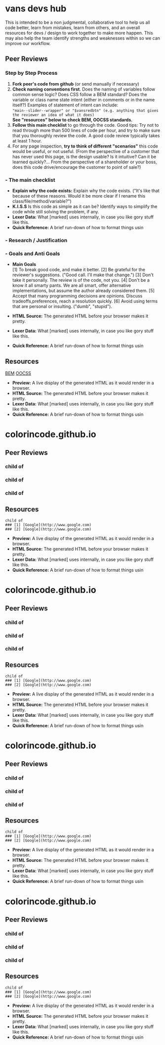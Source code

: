 # vans devs hub

This is intended to be a non judgmental, collaborative tool to help us all code better, learn from mistakes, learn from others, and an overall resources for devs / design to work together to make more happen. This may also help the team identify strengths and weaknesses within so we can improve our workflow.

## Peer Reviews

### Step by Step Process
        
1. **Fork peer's code from github** (or send manually if necessary)
2. **Check naming conventions first**. Does the naming of variables follow common sense logic? Does CSS follow a BEM standard? Does the variable or class name state intent (either in comments or in the name itself?) 
Examples of statement of intent can include:<br/>
<code>"main--slider--wrapper" or "$vansredbtn" (e.g. anything that gives the reviewer an idea of what it does)
</code><br/>
 **See "resources" below to check BEM, OOCSS standards.**
 3. **Follow this main checklist** to go through the code. Good tips: Try not to read through more than 500 lines of code per hour, and try to make sure that you thoroughly review the code. A good code review typically takes at least 1 hour. 
4. For any page inspection, **try to think of different "scenarios"** this code would be useful, or not useful. (From the perspective of a customer that has never used this page, is the design usable? Is it intuitive? Can it be learned quickly?... From the perspective of a shareholder or your boss, does this code drive/encourage the customer to point of sale?)

### - The main checklist

- **Explain why the code exists:**  Explain why the code exists. ("It's like that because of these reasons. Would it be more clear if I rename this class/file/method/variable?")
- **K.I.S.S**  Is this code as simple as it can be? Identify ways to simplify the code while still solving the problem, if any.
- **Lexer Data:**  What [marked] uses internally, in case you like gory stuff like this.
- **Quick Reference:**  A brief run-down of how to format things usin

### - Research / Justification
### - Goals and Anti Goals

- **Main Goals**  
        [1] To break good code, and make it better.
        [2] Be grateful for the reviewer's suggestions. ("Good call. I'll make that change.")
        [3] Don't take it personally. The review is of the code, not you.
        [4] Don't be a know it all smarty pants. We are all smart, offer alternative implementations, but assume the author already considered them. 
        [5] Accept that many programming decisions are opinions. Discuss tradeoffs,preferences, reach a resolution quickly.
        [6] Avoid using terms that are personal or insulting. ("dumb", "stupid"). 
        
- **HTML Source:**  The generated HTML before your browser makes it pretty.
- **Lexer Data:**  What [marked] uses internally, in case you like gory stuff like this.
- **Quick Reference:**  A brief run-down of how to format things usin

## Resources

   [BEM](http://getbem.com/introduction/)
   [OOCSS](http://oocss.org/)


- **Preview:**  A live display of the generated HTML as it would render in a browser.
- **HTML Source:**  The generated HTML before your browser makes it pretty.
- **Lexer Data:**  What [marked] uses internally, in case you like gory stuff like this.
- **Quick Reference:**  A brief run-down of how to format things usin

# colorincode.github.io

## Peer Reviews
### child of
### child of
### child of 
## Resources
    child of
    ### [1] [Google](http://www.google.com)
    ### [2] [Google](http://www.google.com)


- **Preview:**  A live display of the generated HTML as it would render in a browser.
- **HTML Source:**  The generated HTML before your browser makes it pretty.
- **Lexer Data:**  What [marked] uses internally, in case you like gory stuff like this.
- **Quick Reference:**  A brief run-down of how to format things usin

# colorincode.github.io

## Peer Reviews
### child of
### child of
### child of 
## Resources
    child of
    ### [1] [Google](http://www.google.com)
    ### [2] [Google](http://www.google.com)


- **Preview:**  A live display of the generated HTML as it would render in a browser.
- **HTML Source:**  The generated HTML before your browser makes it pretty.
- **Lexer Data:**  What [marked] uses internally, in case you like gory stuff like this.
- **Quick Reference:**  A brief run-down of how to format things usin

# colorincode.github.io

## Peer Reviews
### child of
### child of
### child of 
## Resources
    child of
    ### [1] [Google](http://www.google.com)
    ### [2] [Google](http://www.google.com)


- **Preview:**  A live display of the generated HTML as it would render in a browser.
- **HTML Source:**  The generated HTML before your browser makes it pretty.
- **Lexer Data:**  What [marked] uses internally, in case you like gory stuff like this.
- **Quick Reference:**  A brief run-down of how to format things usin

# colorincode.github.io

## Peer Reviews
### child of
### child of
### child of 
## Resources
    child of
    ### [1] [Google](http://www.google.com)
    ### [2] [Google](http://www.google.com)


- **Preview:**  A live display of the generated HTML as it would render in a browser.
- **HTML Source:**  The generated HTML before your browser makes it pretty.
- **Lexer Data:**  What [marked] uses internally, in case you like gory stuff like this.
- **Quick Reference:**  A brief run-down of how to format things usin
